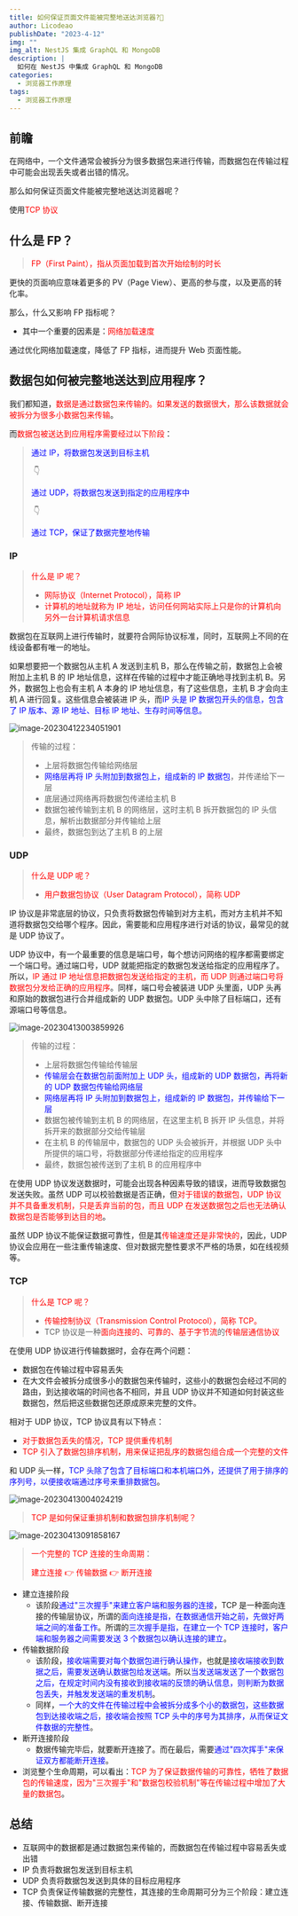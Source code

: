 ```yaml
---
title: 如何保证页面文件能被完整地送达浏览器?🛫
author: Licodeao
publishDate: "2023-4-12"
img: ""
img_alt: NestJS 集成 GraphQL 和 MongoDB
description: |
  如何在 NestJS 中集成 GraphQL 和 MongoDB
categories:
  - 浏览器工作原理
tags:
  - 浏览器工作原理
---
```


## 前瞻

在网络中，一个文件通常会被拆分为很多数据包来进行传输，而数据包在传输过程中可能会出现丢失或者出错的情况。

那么如何保证页面文件能被完整地送达浏览器呢？

使用<font color="red">TCP 协议</font>

## 什么是 FP？

> <font color="red">FP（First Paint），指从页面加载到首次开始绘制的时长</font>

更快的页面响应意味着更多的 PV（Page View）、更高的参与度，以及更高的转化率。

那么，什么又影响 FP 指标呢？

- 其中一个重要的因素是：<font color="red">网络加载速度</font>

通过优化网络加载速度，降低了 FP 指标，进而提升 Web 页面性能。

## 数据包如何被完整地送达到应用程序？

我们都知道，<font color="red">数据是通过数据包来传输的。如果发送的数据很大，那么该数据就会被拆分为很多小数据包来传输</font>。

而<font color="red">数据包被送达到应用程序需要经过以下阶段</font>：

> <font color="blue">通过 IP，将数据包发送到目标主机</font>
>
> ​ 👇
>
> <font color="blue">通过 UDP，将数据包发送到指定的应用程序中</font>
>
> ​ 👇
>
> <font color="blue">通过 TCP，保证了数据完整地传输</font>

### IP

> <font color="red">什么是 IP 呢？</font>
>
> - <font color="red">网际协议（Internet Protocol），简称 IP</font>
> - <font color="red">计算机的地址就称为 IP 地址，访问任何网站实际上只是你的计算机向另外一台计算机请求信息</font>

数据包在互联网上进行传输时，就要符合网际协议标准，同时，互联网上不同的在线设备都有唯一的地址。

如果想要把一个数据包从主机 A 发送到主机 B，那么在传输之前，数据包上会被附加上主机 B 的 IP 地址信息，这样在传输的过程中才能正确地寻找到主机 B。另外，数据包上也会有主机 A 本身的 IP 地址信息，有了这些信息，主机 B 才会向主机 A 进行回复。这些信息会被装进 IP 头，而<font color="blue">IP 头是 IP 数据包开头的信息，包含了 IP 版本、源 IP 地址、目标 IP 地址、生存时间等信息。</font>

![image-20230412234051901](https://typora-licodeao.oss-cn-guangzhou.aliyuncs.com/typoraImg/image-20230412234051901.png)

> 传输的过程：
>
> - 上层将数据包传输给网络层
> - <font color="blue">网络层再将 IP 头附加到数据包上，组成新的 IP 数据包</font>，并传递给下一层
> - 底层通过网络再将数据包传递给主机 B
> - 数据包被传输到主机 B 的网络层，这时主机 B 拆开数据包的 IP 头信息，解析出数据部分并传输给上层
> - 最终，数据包到达了主机 B 的上层

### UDP

> <font color="red">什么是 UDP 呢？</font>
>
> - <font color="red">用户数据包协议（User Datagram Protocol），简称 UDP</font>

IP 协议是非常底层的协议，只负责将数据包传输到对方主机，而对方主机并不知道将数据包交给哪个程序。因此，需要能和应用程序进行对话的协议，最常见的就是 UDP 协议了。

UDP 协议中，有一个最重要的信息是端口号，每个想访问网络的程序都需要绑定一个端口号。通过端口号，UDP 就能把指定的数据包发送给指定的应用程序了。所以，<font color="red">IP 通过 IP 地址信息把数据包发送给指定的主机，而 UDP 则通过端口号将数据包分发给正确的应用程序</font>。同样，端口号会被装进 UDP 头里面，UDP 头再和原始的数据包进行合并组成新的 UDP 数据包。UDP 头中除了目标端口，还有源端口号等信息。

![image-20230413003859926](https://typora-licodeao.oss-cn-guangzhou.aliyuncs.com/typoraImg/image-20230413003859926.png)

> 传输的过程：
>
> - 上层将数据包传输给传输层
> - <font color="blue">传输层会在数据包前面附加上 UDP 头，组成新的 UDP 数据包，再将新的 UDP 数据包传输给网络层</font>
> - <font color="blue">网络层再将 IP 头附加到数据包上，组成新的 IP 数据包，并传输给下一层</font>
> - 数据包被传输到主机 B 的网络层，在这里主机 B 拆开 IP 头信息，并将拆开来的数据部分交给传输层
> - 在主机 B 的传输层中，数据包的 UDP 头会被拆开，并根据 UDP 头中所提供的端口号，将数据部分传递给指定的应用程序
> - 最终，数据包被传送到了主机 B 的应用程序中

在使用 UDP 协议发送数据时，可能会出现各种因素导致的错误，进而导致数据包发送失败。虽然 UDP 可以校验数据是否正确，但<font color="red">对于错误的数据包，UDP 协议并不具备重发机制，只是丢弃当前的包，而且 UDP 在发送数据包之后也无法确认数据包是否能够到达目的地</font>。

虽然 UDP 协议不能保证数据可靠性，但是其<font color="red">传输速度还是非常快的</font>，因此，UDP 协议会应用在一些注重传输速度、但对数据完整性要求不严格的场景，如在线视频等。

### TCP

> <font color="red">什么是 TCP 呢？</font>
>
> - <font color="red">传输控制协议（Transmission Control Protocol），简称 TCP。</font>
> - TCP 协议是一种<font color="red">面向连接的、可靠的、基于字节流</font>的<font color="red">传输层通信协议</font>

在使用 UDP 协议进行传输数据时，会存在两个问题：

- 数据包在传输过程中容易丢失
- 在大文件会被拆分成很多小的数据包来传输时，这些小的数据包会经过不同的路由，到达接收端的时间也各不相同，并且 UDP 协议并不知道如何封装这些数据包，然后把这些数据包还原成原来完整的文件。

相对于 UDP 协议，TCP 协议具有以下特点：

- <font color="red">对于数据包丢失的情况，TCP 提供重传机制</font>
- <font color="red">TCP 引入了数据包排序机制，用来保证把乱序的数据包组合成一个完整的文件</font>

和 UDP 头一样，<font color="blue">TCP 头除了包含了目标端口和本机端口外，还提供了用于排序的序列号，以便接收端通过序号来重排数据包</font>。

![image-20230413004024219](https://typora-licodeao.oss-cn-guangzhou.aliyuncs.com/typoraImg/image-20230413004024219.png)

> <font color="red">TCP 是如何保证重排机制和数据包排序机制呢？</font>

![image-20230413091858167](https://typora-licodeao.oss-cn-guangzhou.aliyuncs.com/typoraImg/image-20230413091858167.png)

> <font color="red">一个完整的 TCP 连接的生命周期</font>：
>
> <font color="red">建立连接 👉 传输数据 👉 断开连接</font>

- 建立连接阶段
  - 该阶段<font color="blue">通过"三次握手"来建立客户端和服务器的连接</font>，TCP 是一种面向连接的传输层协议，所谓的<font color="blue">面向连接是指，在数据通信开始之前，先做好两端之间的准备工作</font>。所谓的<font color="blue">三次握手是指，在建立一个 TCP 连接时，客户端和服务器之间需要发送 3 个数据包以确认连接的建立</font>。
- 传输数据阶段
  - 该阶段，<font color="blue">接收端需要对每个数据包进行确认操作</font>，也就是<font color="blue">接收端接收到数据之后，需要发送确认数据包给发送端</font>。所以<font color="blue">当发送端发送了一个数据包之后，在规定时间内没有接收到接收端的反馈的确认信息，则判断为数据包丢失，并触发发送端的重发机制</font>。
  - 同样，<font color="blue">一个大的文件在传输过程中会被拆分成多个小的数据包，这些数据包到达接收端之后，接收端会按照 TCP 头中的序号为其排序，从而保证文件数据的完整性</font>。
- 断开连接阶段
  - 数据传输完毕后，就要断开连接了。而在最后，需要<font color="blue">通过"四次挥手"来保证双方都能断开连接</font>。
- 浏览整个生命周期，可以看出：<font color="red">TCP 为了保证数据传输的可靠性，牺牲了数据包的传输速度，因为"三次握手"和"数据包校验机制"等在传输过程中增加了大量的数据包</font>。

## 总结

- 互联网中的数据都是通过数据包来传输的，而数据包在传输过程中容易丢失或出错
- IP 负责将数据包发送到目标主机
- UDP 负责将数据包发送到具体的目标应用程序
- TCP 负责保证传输数据的完整性，其连接的生命周期可分为三个阶段：建立连接、传输数据、断开连接
